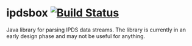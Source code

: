 # ipdsbox [![Build Status](https://travis-ci.org/michaelknigge/ipdsbox.svg?branch=master)](https://travis-ci.org/michaelknigge/ipdsbox)
Java library for parsing IPDS data streams. The library is currently in an early design phase and may not be useful for anything.
